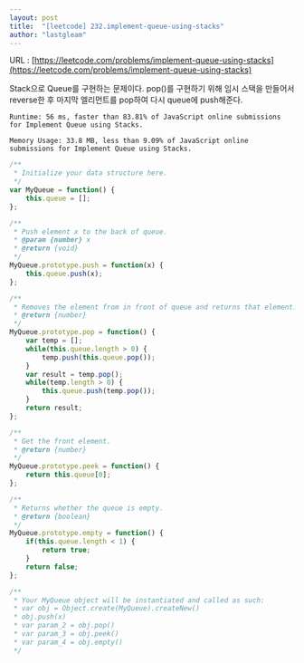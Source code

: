 ```yaml
---
layout: post
title:  "[leetcode] 232.implement-queue-using-stacks"
author: "lastgleam"
---
```

URL : [https://leetcode.com/problems/implement-queue-using-stacks](https://leetcode.com/problems/implement-queue-using-stacks)

Stack으로 Queue를 구현하는 문제이다.
pop()를 구현하기 위해 임시 스택을 만들어서 reverse한 후 마지막 엘리먼트를 pop하여 다시 queue에 push해준다.

```text
Runtime: 56 ms, faster than 83.81% of JavaScript online submissions for Implement Queue using Stacks.

Memory Usage: 33.8 MB, less than 9.09% of JavaScript online submissions for Implement Queue using Stacks.
```

```javascript
/**
 * Initialize your data structure here.
 */
var MyQueue = function() {
    this.queue = [];
};

/**
 * Push element x to the back of queue. 
 * @param {number} x
 * @return {void}
 */
MyQueue.prototype.push = function(x) {
    this.queue.push(x);
};

/**
 * Removes the element from in front of queue and returns that element.
 * @return {number}
 */
MyQueue.prototype.pop = function() {
    var temp = [];
    while(this.queue.length > 0) {
        temp.push(this.queue.pop());
    }
    var result = temp.pop();
    while(temp.length > 0) {
        this.queue.push(temp.pop());
    }
    return result;
};

/**
 * Get the front element.
 * @return {number}
 */
MyQueue.prototype.peek = function() {
    return this.queue[0];
};

/**
 * Returns whether the queue is empty.
 * @return {boolean}
 */
MyQueue.prototype.empty = function() {
    if(this.queue.length < 1) {
        return true;
    }
    return false;
};

/** 
 * Your MyQueue object will be instantiated and called as such:
 * var obj = Object.create(MyQueue).createNew()
 * obj.push(x)
 * var param_2 = obj.pop()
 * var param_3 = obj.peek()
 * var param_4 = obj.empty()
 */
```
